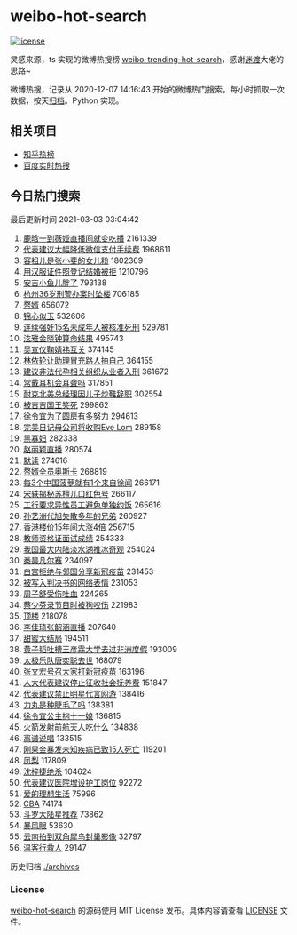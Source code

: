 # weibo-hot-search

[![license](https://img.shields.io/github/license/Arrackisarookie/weibo-hot-search)](https://github.com/Arrackisarookie/weibo-hot-search/blob/master/LICENSE)

灵感来源，ts 实现的微博热搜榜 [weibo-trending-hot-search](https://github.com/justjavac/weibo-trending-hot-search)，感谢[迷渡](https://github.com/justjavac)大佬的思路~

微博热搜，记录从 2020-12-07 14:16:43 开始的微博热门搜索。每小时抓取一次数据，按天[归档](./archives)。Python 实现。

## 相关项目
+ [知乎热榜](https://github.com/Arrackisarookie/zhihu-top-search)
+ [百度实时热搜](https://github.com/Arrackisarookie/baidu-hot-search)

## 今日热门搜索

<!-- Rank Begin -->

最后更新时间 2021-03-03 03:04:42

1. [鹿晗一到薇娅直播间就变吃播](https://s.weibo.com/weibo?q=%23%E9%B9%BF%E6%99%97%E4%B8%80%E5%88%B0%E8%96%87%E5%A8%85%E7%9B%B4%E6%92%AD%E9%97%B4%E5%B0%B1%E5%8F%98%E5%90%83%E6%92%AD%23&Refer=top) 2161339
1. [代表建议大幅降低微信支付手续费](https://s.weibo.com/weibo?q=%23%E4%BB%A3%E8%A1%A8%E5%BB%BA%E8%AE%AE%E5%A4%A7%E5%B9%85%E9%99%8D%E4%BD%8E%E5%BE%AE%E4%BF%A1%E6%94%AF%E4%BB%98%E6%89%8B%E7%BB%AD%E8%B4%B9%23&Refer=top) 1968611
1. [容祖儿是张小斐的女儿粉](https://s.weibo.com/weibo?q=%23%E5%AE%B9%E7%A5%96%E5%84%BF%E6%98%AF%E5%BC%A0%E5%B0%8F%E6%96%90%E7%9A%84%E5%A5%B3%E5%84%BF%E7%B2%89%23&Refer=top) 1802369
1. [用汉服证件照登记结婚被拒](https://s.weibo.com/weibo?q=%E7%94%A8%E6%B1%89%E6%9C%8D%E8%AF%81%E4%BB%B6%E7%85%A7%E7%99%BB%E8%AE%B0%E7%BB%93%E5%A9%9A%E8%A2%AB%E6%8B%92&Refer=top) 1210796
1. [安吉小鱼儿胖了](https://s.weibo.com/weibo?q=%23%E5%AE%89%E5%90%89%E5%B0%8F%E9%B1%BC%E5%84%BF%E8%83%96%E4%BA%86%23&Refer=top) 793138
1. [杭州36岁刑警办案时坠楼](https://s.weibo.com/weibo?q=%23%E6%9D%AD%E5%B7%9E36%E5%B2%81%E5%88%91%E8%AD%A6%E5%8A%9E%E6%A1%88%E6%97%B6%E5%9D%A0%E6%A5%BC%23&Refer=top) 706185
1. [赘婿](https://s.weibo.com/weibo?q=%E8%B5%98%E5%A9%BF&Refer=top) 656072
1. [锦心似玉](https://s.weibo.com/weibo?q=%E9%94%A6%E5%BF%83%E4%BC%BC%E7%8E%89&Refer=top) 532606
1. [连续强奸15名未成年人被核准死刑](https://s.weibo.com/weibo?q=%E8%BF%9E%E7%BB%AD%E5%BC%BA%E5%A5%B815%E5%90%8D%E6%9C%AA%E6%88%90%E5%B9%B4%E4%BA%BA%E8%A2%AB%E6%A0%B8%E5%87%86%E6%AD%BB%E5%88%91&Refer=top) 529781
1. [泫雅金晓钟算命结果](https://s.weibo.com/weibo?q=%23%E6%B3%AB%E9%9B%85%E9%87%91%E6%99%93%E9%92%9F%E7%AE%97%E5%91%BD%E7%BB%93%E6%9E%9C%23&Refer=top) 495743
1. [吴宣仪鞠婧祎互关](https://s.weibo.com/weibo?q=%23%E5%90%B4%E5%AE%A3%E4%BB%AA%E9%9E%A0%E5%A9%A7%E7%A5%8E%E4%BA%92%E5%85%B3%23&Refer=top) 374145
1. [林依轮让助理冒充路人拍自己](https://s.weibo.com/weibo?q=%23%E6%9E%97%E4%BE%9D%E8%BD%AE%E8%AE%A9%E5%8A%A9%E7%90%86%E5%86%92%E5%85%85%E8%B7%AF%E4%BA%BA%E6%8B%8D%E8%87%AA%E5%B7%B1%23&Refer=top) 364155
1. [建议非法代孕相关组织从业者入刑](https://s.weibo.com/weibo?q=%23%E5%BB%BA%E8%AE%AE%E9%9D%9E%E6%B3%95%E4%BB%A3%E5%AD%95%E7%9B%B8%E5%85%B3%E7%BB%84%E7%BB%87%E4%BB%8E%E4%B8%9A%E8%80%85%E5%85%A5%E5%88%91%23&Refer=top) 361672
1. [常戴耳机会耳聋吗](https://s.weibo.com/weibo?q=%23%E5%B8%B8%E6%88%B4%E8%80%B3%E6%9C%BA%E4%BC%9A%E8%80%B3%E8%81%8B%E5%90%97%23&Refer=top) 317851
1. [耐克北美总经理因儿子炒鞋辞职](https://s.weibo.com/weibo?q=%E8%80%90%E5%85%8B%E5%8C%97%E7%BE%8E%E6%80%BB%E7%BB%8F%E7%90%86%E5%9B%A0%E5%84%BF%E5%AD%90%E7%82%92%E9%9E%8B%E8%BE%9E%E8%81%8C&Refer=top) 302554
1. [被吉吉国王笑死](https://s.weibo.com/weibo?q=%E8%A2%AB%E5%90%89%E5%90%89%E5%9B%BD%E7%8E%8B%E7%AC%91%E6%AD%BB&Refer=top) 299862
1. [徐令宜为了圆房有多努力](https://s.weibo.com/weibo?q=%23%E5%BE%90%E4%BB%A4%E5%AE%9C%E4%B8%BA%E4%BA%86%E5%9C%86%E6%88%BF%E6%9C%89%E5%A4%9A%E5%8A%AA%E5%8A%9B%23&Refer=top) 294613
1. [完美日记母公司将收购Eve Lom](https://s.weibo.com/weibo?q=%E5%AE%8C%E7%BE%8E%E6%97%A5%E8%AE%B0%E6%AF%8D%E5%85%AC%E5%8F%B8%E5%B0%86%E6%94%B6%E8%B4%ADEve%20Lom&Refer=top) 289158
1. [黑寡妇](https://s.weibo.com/weibo?q=%E9%BB%91%E5%AF%A1%E5%A6%87&Refer=top) 282338
1. [赵丽颖直播](https://s.weibo.com/weibo?q=%E8%B5%B5%E4%B8%BD%E9%A2%96%E7%9B%B4%E6%92%AD&Refer=top) 280574
1. [默读](https://s.weibo.com/weibo?q=%E9%BB%98%E8%AF%BB&Refer=top) 274616
1. [赘婿全员奥斯卡](https://s.weibo.com/weibo?q=%23%E8%B5%98%E5%A9%BF%E5%85%A8%E5%91%98%E5%A5%A5%E6%96%AF%E5%8D%A1%23&Refer=top) 268819
1. [每3个中国菠萝就有1个来自徐闻](https://s.weibo.com/weibo?q=%23%E6%AF%8F3%E4%B8%AA%E4%B8%AD%E5%9B%BD%E8%8F%A0%E8%90%9D%E5%B0%B1%E6%9C%891%E4%B8%AA%E6%9D%A5%E8%87%AA%E5%BE%90%E9%97%BB%23&Refer=top) 266171
1. [宋轶揭秘苏檀儿口红色号](https://s.weibo.com/weibo?q=%23%E5%AE%8B%E8%BD%B6%E6%8F%AD%E7%A7%98%E8%8B%8F%E6%AA%80%E5%84%BF%E5%8F%A3%E7%BA%A2%E8%89%B2%E5%8F%B7%23&Refer=top) 266117
1. [工行要求异性员工避免单独约饭](https://s.weibo.com/weibo?q=%23%E5%B7%A5%E8%A1%8C%E8%A6%81%E6%B1%82%E5%BC%82%E6%80%A7%E5%91%98%E5%B7%A5%E9%81%BF%E5%85%8D%E5%8D%95%E7%8B%AC%E7%BA%A6%E9%A5%AD%23&Refer=top) 265616
1. [孙艺洲代旭失散多年的兄弟](https://s.weibo.com/weibo?q=%23%E5%AD%99%E8%89%BA%E6%B4%B2%E4%BB%A3%E6%97%AD%E5%A4%B1%E6%95%A3%E5%A4%9A%E5%B9%B4%E7%9A%84%E5%85%84%E5%BC%9F%23&Refer=top) 260927
1. [香港楼价15年间大涨4倍](https://s.weibo.com/weibo?q=%E9%A6%99%E6%B8%AF%E6%A5%BC%E4%BB%B715%E5%B9%B4%E9%97%B4%E5%A4%A7%E6%B6%A84%E5%80%8D&Refer=top) 256715
1. [教师资格证面试成绩](https://s.weibo.com/weibo?q=%E6%95%99%E5%B8%88%E8%B5%84%E6%A0%BC%E8%AF%81%E9%9D%A2%E8%AF%95%E6%88%90%E7%BB%A9&Refer=top) 254333
1. [我国最大内陆淡水湖推冰奇观](https://s.weibo.com/weibo?q=%E6%88%91%E5%9B%BD%E6%9C%80%E5%A4%A7%E5%86%85%E9%99%86%E6%B7%A1%E6%B0%B4%E6%B9%96%E6%8E%A8%E5%86%B0%E5%A5%87%E8%A7%82&Refer=top) 254024
1. [秦昊凡尔赛](https://s.weibo.com/weibo?q=%23%E7%A7%A6%E6%98%8A%E5%87%A1%E5%B0%94%E8%B5%9B%23&Refer=top) 234097
1. [白宫拒绝与邻国分享新冠疫苗](https://s.weibo.com/weibo?q=%23%E7%99%BD%E5%AE%AB%E6%8B%92%E7%BB%9D%E4%B8%8E%E9%82%BB%E5%9B%BD%E5%88%86%E4%BA%AB%E6%96%B0%E5%86%A0%E7%96%AB%E8%8B%97%23&Refer=top) 231453
1. [被写入判决书的网络表情](https://s.weibo.com/weibo?q=%23%E8%A2%AB%E5%86%99%E5%85%A5%E5%88%A4%E5%86%B3%E4%B9%A6%E7%9A%84%E7%BD%91%E7%BB%9C%E8%A1%A8%E6%83%85%23&Refer=top) 231053
1. [周子舒受伤吐血](https://s.weibo.com/weibo?q=%23%E5%91%A8%E5%AD%90%E8%88%92%E5%8F%97%E4%BC%A4%E5%90%90%E8%A1%80%23&Refer=top) 224265
1. [蔡少芬录节目时被狗咬伤](https://s.weibo.com/weibo?q=%23%E8%94%A1%E5%B0%91%E8%8A%AC%E5%BD%95%E8%8A%82%E7%9B%AE%E6%97%B6%E8%A2%AB%E7%8B%97%E5%92%AC%E4%BC%A4%23&Refer=top) 221983
1. [顶楼](https://s.weibo.com/weibo?q=%E9%A1%B6%E6%A5%BC&Refer=top) 218078
1. [李佳琦张韶涵直播](https://s.weibo.com/weibo?q=%E6%9D%8E%E4%BD%B3%E7%90%A6%E5%BC%A0%E9%9F%B6%E6%B6%B5%E7%9B%B4%E6%92%AD&Refer=top) 207640
1. [甜蜜大结局](https://s.weibo.com/weibo?q=%23%E7%94%9C%E8%9C%9C%E5%A4%A7%E7%BB%93%E5%B1%80%23&Refer=top) 194511
1. [黄子韬吐槽王彦霖大学去过非洲度假](https://s.weibo.com/weibo?q=%23%E9%BB%84%E5%AD%90%E9%9F%AC%E5%90%90%E6%A7%BD%E7%8E%8B%E5%BD%A6%E9%9C%96%E5%A4%A7%E5%AD%A6%E5%8E%BB%E8%BF%87%E9%9D%9E%E6%B4%B2%E5%BA%A6%E5%81%87%23&Refer=top) 193009
1. [太极乐队唐奕聪去世](https://s.weibo.com/weibo?q=%E5%A4%AA%E6%9E%81%E4%B9%90%E9%98%9F%E5%94%90%E5%A5%95%E8%81%AA%E5%8E%BB%E4%B8%96&Refer=top) 168079
1. [张文宏号召大家打新冠疫苗](https://s.weibo.com/weibo?q=%23%E5%BC%A0%E6%96%87%E5%AE%8F%E5%8F%B7%E5%8F%AC%E5%A4%A7%E5%AE%B6%E6%89%93%E6%96%B0%E5%86%A0%E7%96%AB%E8%8B%97%23&Refer=top) 163196
1. [人大代表建议停止征收社会抚养费](https://s.weibo.com/weibo?q=%23%E4%BA%BA%E5%A4%A7%E4%BB%A3%E8%A1%A8%E5%BB%BA%E8%AE%AE%E5%81%9C%E6%AD%A2%E5%BE%81%E6%94%B6%E7%A4%BE%E4%BC%9A%E6%8A%9A%E5%85%BB%E8%B4%B9%23&Refer=top) 151847
1. [代表建议禁止明星代言网游](https://s.weibo.com/weibo?q=%23%E4%BB%A3%E8%A1%A8%E5%BB%BA%E8%AE%AE%E7%A6%81%E6%AD%A2%E6%98%8E%E6%98%9F%E4%BB%A3%E8%A8%80%E7%BD%91%E6%B8%B8%23&Refer=top) 138416
1. [力丸是种睫毛了吗](https://s.weibo.com/weibo?q=%23%E5%8A%9B%E4%B8%B8%E6%98%AF%E7%A7%8D%E7%9D%AB%E6%AF%9B%E4%BA%86%E5%90%97%23&Refer=top) 138381
1. [徐令宜公主抱十一娘](https://s.weibo.com/weibo?q=%23%E5%BE%90%E4%BB%A4%E5%AE%9C%E5%85%AC%E4%B8%BB%E6%8A%B1%E5%8D%81%E4%B8%80%E5%A8%98%23&Refer=top) 136815
1. [火箭发射前航天人吃什么](https://s.weibo.com/weibo?q=%23%E7%81%AB%E7%AE%AD%E5%8F%91%E5%B0%84%E5%89%8D%E8%88%AA%E5%A4%A9%E4%BA%BA%E5%90%83%E4%BB%80%E4%B9%88%23&Refer=top) 134838
1. [离谱说唱](https://s.weibo.com/weibo?q=%E7%A6%BB%E8%B0%B1%E8%AF%B4%E5%94%B1&Refer=top) 133515
1. [刚果金暴发未知疾病已致15人死亡](https://s.weibo.com/weibo?q=%E5%88%9A%E6%9E%9C%E9%87%91%E6%9A%B4%E5%8F%91%E6%9C%AA%E7%9F%A5%E7%96%BE%E7%97%85%E5%B7%B2%E8%87%B415%E4%BA%BA%E6%AD%BB%E4%BA%A1&Refer=top) 119201
1. [凤梨](https://s.weibo.com/weibo?q=%E5%87%A4%E6%A2%A8&Refer=top) 117809
1. [沈梓捷绝杀](https://s.weibo.com/weibo?q=%E6%B2%88%E6%A2%93%E6%8D%B7%E7%BB%9D%E6%9D%80&Refer=top) 104624
1. [代表建议医院增设护工岗位](https://s.weibo.com/weibo?q=%23%E4%BB%A3%E8%A1%A8%E5%BB%BA%E8%AE%AE%E5%8C%BB%E9%99%A2%E5%A2%9E%E8%AE%BE%E6%8A%A4%E5%B7%A5%E5%B2%97%E4%BD%8D%23&Refer=top) 92272
1. [爱的理想生活](https://s.weibo.com/weibo?q=%E7%88%B1%E7%9A%84%E7%90%86%E6%83%B3%E7%94%9F%E6%B4%BB&Refer=top) 75996
1. [CBA](https://s.weibo.com/weibo?q=CBA&Refer=top) 74174
1. [斗罗大陆星推荐](https://s.weibo.com/weibo?q=%23%E6%96%97%E7%BD%97%E5%A4%A7%E9%99%86%E6%98%9F%E6%8E%A8%E8%8D%90%23&Refer=top) 73862
1. [暴风眼](https://s.weibo.com/weibo?q=%E6%9A%B4%E9%A3%8E%E7%9C%BC&Refer=top) 53630
1. [云南拍到双角犀鸟封巢影像](https://s.weibo.com/weibo?q=%E4%BA%91%E5%8D%97%E6%8B%8D%E5%88%B0%E5%8F%8C%E8%A7%92%E7%8A%80%E9%B8%9F%E5%B0%81%E5%B7%A2%E5%BD%B1%E5%83%8F&Refer=top) 32797
1. [温客行救人](https://s.weibo.com/weibo?q=%23%E6%B8%A9%E5%AE%A2%E8%A1%8C%E6%95%91%E4%BA%BA%23&Refer=top) 29147
<!-- Rank End -->

历史归档 [./archives](./archives)

### License

[weibo-hot-search](https://github.com/Arrackisarookie/weibo-hot-search) 的源码使用 MIT License 发布。具体内容请查看 [LICENSE](./LICENSE) 文件。
